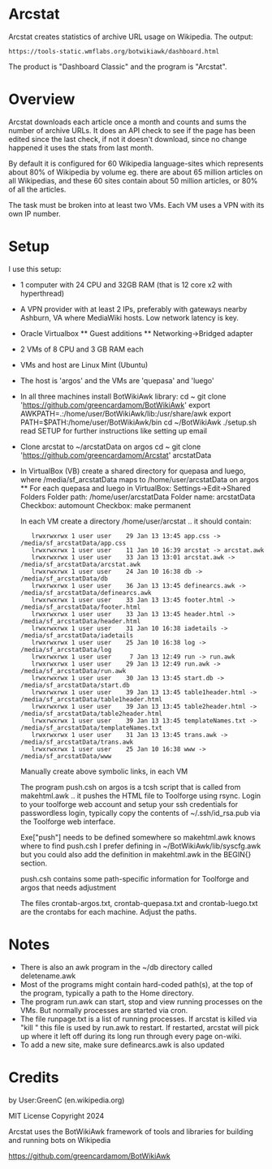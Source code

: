 Arcstat
===========
Arcstat creates statistics of archive URL usage on Wikipedia. The output:

	https://tools-static.wmflabs.org/botwikiawk/dashboard.html

The product is "Dashboard Classic" and the program is "Arcstat".

Overview
==========

Arcstat downloads each article once a month and counts and sums the number of archive URLs. It does an API check to see if the page has been edited since the last check, if not it doesn't download, since no change happened it uses the stats from last month.

By default it is configured for 60 Wikipedia language-sites which represents about 80% of Wikipedia by volume eg. there are about 65 million articles on all Wikipedias, and these 60 sites contain about 50 million articles, or 80% of all the articles.

The task must be broken into at least two VMs. Each VM uses a VPN with its own IP number. 

Setup
==========

I use this setup:

* 1 computer with 24 CPU and 32GB RAM (that is 12 core x2 with hyperthread)

* A VPN provider with at least 2 IPs, preferably with gateways nearby Ashburn, VA where MediaWiki hosts. Low network latency is key.

* Oracle Virtualbox
** Guest additions
** Networking->Bridged adapter

* 2 VMs of 8 CPU and 3 GB RAM each

* VMs and host are Linux Mint (Ubuntu)

* The host is 'argos' and the VMs are 'quepasa' and 'luego'

* In all three machines install BotWikiAwk library:
	cd ~ 
	git clone 'https://github.com/greencardamom/BotWikiAwk'
	export AWKPATH=.:/home/user/BotWikiAwk/lib:/usr/share/awk
	export PATH=$PATH:/home/user/BotWikiAwk/bin
	cd ~/BotWikiAwk
	./setup.sh
	read SETUP for further instructions like setting up email

* Clone arcstat to ~/arcstatData on argos
	cd ~
	git clone 'https://github.com/greencardamom/Arcstat' arcstatData

* In VirtualBox (VB) create a shared directory for quepasa and luego, where /media/sf_arcstatData maps to /home/user/arcstatData on argos
** For each quepasa and luego in VirtualBox:
	Settings->Edit->Shared Folders
		Folder path: /home/user/arcstatData
		Folder name: arcstatData
		Checkbox: automount
		Checkbox: make permanent

	In each VM create a directory /home/user/arcstat .. it should contain:

         lrwxrwxrwx 1 user user    29 Jan 13 13:45 app.css -> /media/sf_arcstatData/app.css
         lrwxrwxrwx 1 user user    11 Jan 10 16:39 arcstat -> arcstat.awk
         lrwxrwxrwx 1 user user    33 Jan 13 13:01 arcstat.awk -> /media/sf_arcstatData/arcstat.awk
         lrwxrwxrwx 1 user user    24 Jan 10 16:38 db -> /media/sf_arcstatData/db
         lrwxrwxrwx 1 user user    36 Jan 13 13:45 definearcs.awk -> /media/sf_arcstatData/definearcs.awk
         lrwxrwxrwx 1 user user    33 Jan 13 13:45 footer.html -> /media/sf_arcstatData/footer.html
         lrwxrwxrwx 1 user user    33 Jan 13 13:45 header.html -> /media/sf_arcstatData/header.html
         lrwxrwxrwx 1 user user    31 Jan 10 16:38 iadetails -> /media/sf_arcstatData/iadetails
         lrwxrwxrwx 1 user user    25 Jan 10 16:38 log -> /media/sf_arcstatData/log
         lrwxrwxrwx 1 user user     7 Jan 13 12:49 run -> run.awk
         lrwxrwxrwx 1 user user    29 Jan 13 12:49 run.awk -> /media/sf_arcstatData/run.awk
         lrwxrwxrwx 1 user user    30 Jan 13 13:45 start.db -> /media/sf_arcstatData/start.db
         lrwxrwxrwx 1 user user    39 Jan 13 13:45 table1header.html -> /media/sf_arcstatData/table1header.html
         lrwxrwxrwx 1 user user    39 Jan 13 13:45 table2header.html -> /media/sf_arcstatData/table2header.html
         lrwxrwxrwx 1 user user    39 Jan 13 13:45 templateNames.txt -> /media/sf_arcstatData/templateNames.txt
         lrwxrwxrwx 1 user user    31 Jan 13 13:45 trans.awk -> /media/sf_arcstatData/trans.awk
         lrwxrwxrwx 1 user user    25 Jan 10 16:38 www -> /media/sf_arcstatData/www

	Manually create above symbolic links, in each VM

	The program push.csh on argos is a tcsh script that is called from makehtml.awk .. it pushes the HTML file to Toolforge using rsync. Login to your toolforge web account and setup your ssh credentials for passwordless login, typically copy the contents of ~/.ssh/id_rsa.pub via the Toolforge web interface.
       
	Exe["push"] needs to be defined somewhere so makehtml.awk knows where to find push.csh I prefer defining in ~/BotWikiAwk/lib/syscfg.awk but you could also add the definition in makehtml.awk in the BEGIN{} section.

	push.csh contains some path-specific information for Toolforge and argos that needs adjustment

	The files crontab-argos.txt, crontab-quepasa.txt and crontab-luego.txt are the crontabs for each machine. Adjust the paths.

Notes
=========

* There is also an awk program in the ~/db directory called deletename.awk
* Most of the programs might contain hard-coded path(s), at the top of the program, typically a path to the Home directory.
* The program run.awk can start, stop and view running processes on the VMs. But normally processes are started via cron.
* The file runpage.txt is a list of running processes. If arcstat is killed via "kill <id>" this file is used by run.awk to restart. If restarted, arcstat will pick up where it left off during its long run through every page on-wiki.
* To add a new site, make sure definearcs.awk is also updated 

Credits
==================
by User:GreenC (en.wikipedia.org)

MIT License Copyright 2024

Arcstat uses the BotWikiAwk framework of tools and libraries for building and running bots on Wikipedia

https://github.com/greencardamom/BotWikiAwk
